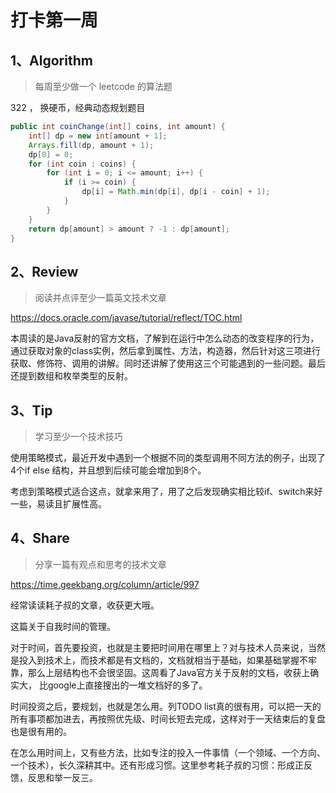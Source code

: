 # 打卡第一周

## 1、Algorithm

> 每周至少做一个 leetcode 的算法题

322 ， 换硬币，经典动态规划题目

```java
public int coinChange(int[] coins, int amount) {
    int[] dp = new int[amount + 1];
    Arrays.fill(dp, amount + 1);
    dp[0] = 0;
    for (int coin : coins) {
        for (int i = 0; i <= amount; i++) {
            if (i >= coin) {
                dp[i] = Math.min(dp[i], dp[i - coin] + 1);
            }
        }
    }
    return dp[amount] > amount ? -1 : dp[amount];
}
```



## 2、Review

> 阅读并点评至少一篇英文技术文章

https://docs.oracle.com/javase/tutorial/reflect/TOC.html

本周读的是Java反射的官方文档，了解到在运行中怎么动态的改变程序的行为，通过获取对象的class实例，然后拿到属性、方法，构造器，然后针对这三项进行获取、修饰符、调用的讲解。同时还讲解了使用这三个可能遇到的一些问题。最后还提到数组和枚举类型的反射。



## 3、Tip

> 学习至少一个技术技巧

使用策略模式，最近开发中遇到一个根据不同的类型调用不同方法的例子，出现了4个if else 结构，并且想到后续可能会增加到8个。

考虑到策略模式适合这点，就拿来用了，用了之后发现确实相比较if、switch来好一些，易读且扩展性高。

## 4、Share

> 分享一篇有观点和思考的技术文章

https://time.geekbang.org/column/article/997

经常读读耗子叔的文章，收获更大哦。

这篇关于自我时间的管理。

对于时间，首先要投资，也就是主要把时间用在哪里上？对与技术人员来说，当然是投入到技术上，而技术都是有文档的，文档就相当于基础，如果基础掌握不牢靠，那么上层结构也不会很坚固。这周看了Java官方关于反射的文档，收获上确实大， 比google上直接搜出的一堆文档好的多了。

时间投资之后，要规划，也就是怎么用。列TODO list真的很有用，可以把一天的所有事项都加进去，再按照优先级、时间长短去完成，这样对于一天结束后的复盘也是很有用的。

在怎么用时间上，又有些方法，比如专注的投入一件事情（一个领域、一个方向、一个技术），长久深耕其中。还有形成习惯。这里参考耗子叔的习惯：形成正反馈，反思和举一反三。



